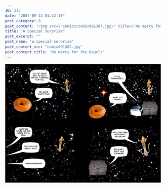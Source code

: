 ```yaml
---
ID: 213
date: "2007-09-13 01:32:10"
post_category: 0
post_content: "<img src=\"comics/comic091307.jpg\" title=\"No mercy for the bagelz\" />"
title: "A Special Surprise"
post_excerpt: ""
post_name: "a-special-surprise"
post_content_src: "comic091307.jpg"
post_content_title: "No mercy for the bagelz"
---
```



[![No mercy for the bagelz](/comics-hi-res/comic091307.jpg)](/comics-hi-res/comic091307.jpg)
